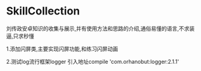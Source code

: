 # SkillCollection
刘传政安卓知识的收集与展示,并有使用方法和思路的介绍,通俗易懂的语言,不求装逼,只求秒懂

1.添加闪屏类,主要实现闪屏功能,和练习闪屏动画

2.测试log流行框架logger   引入地址compile 'com.orhanobut:logger:2.1.1'
